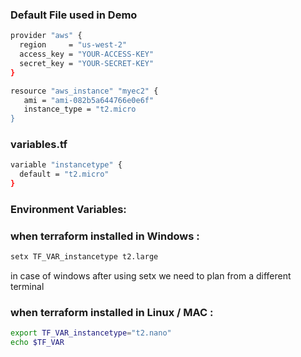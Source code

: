 ### Default File used in Demo

```sh
provider "aws" {
  region     = "us-west-2"
  access_key = "YOUR-ACCESS-KEY"
  secret_key = "YOUR-SECRET-KEY"
}

resource "aws_instance" "myec2" {
   ami = "ami-082b5a644766e0e6f"
   instance_type = "t2.micro
}
```
### variables.tf
```sh
variable "instancetype" {
  default = "t2.micro"
}
```
### Environment Variables:

### when terraform installed in Windows :
```sh
setx TF_VAR_instancetype t2.large
``` 
in case of windows after using setx we need to plan from a different terminal
### when terraform installed in Linux / MAC :
```sh
export TF_VAR_instancetype="t2.nano"
echo $TF_VAR
```
